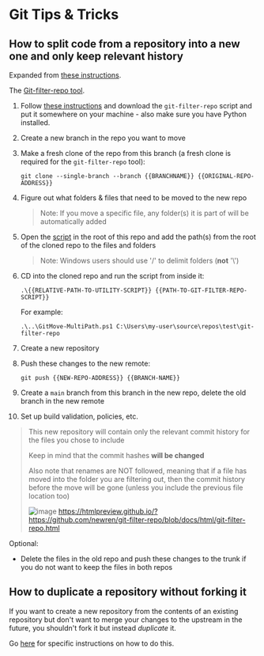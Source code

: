 # Git Tips & Tricks

## How to split code from a repository into a new one and only keep relevant history

Expanded from [these instructions](https://docs.github.com/en/get-started/using-git/splitting-a-subfolder-out-into-a-new-repository).

The [Git-filter-repo tool](https://github.com/newren/git-filter-repo).

1. Follow [these instructions](https://github.com/newren/git-filter-repo/blob/main/INSTALL.md) and download the `git-filter-repo` script and put it somewhere on your machine - also make sure you have Python installed.
2. Create a new branch in the repo you want to move
3. Make a fresh clone of the repo from this branch (a fresh clone is required for the `git-filter-repo` tool):

   ```
   git clone --single-branch --branch {{BRANCHNAME}} {{ORIGINAL-REPO-ADDRESS}}
   ```

4. Figure out what folders & files that need to be moved to the new repo
   > Note: If you move a specific file, any folder(s) it is part of will be automatically added
5. Open the [script](GitMove-MultiPath.ps1) in the root of this repo and add the path(s) from the root of the cloned repo to the files and folders
   > Note: Windows users should use '/' to delimit folders (**not** '\\')
7. CD into the cloned repo and run the script from inside it:

   ```
   .\{{RELATIVE-PATH-TO-UTILITY-SCRIPT}} {{PATH-TO-GIT-FILTER-REPO-SCRIPT}}
   ```

   For example:

   ```
   .\..\GitMove-MultiPath.ps1 C:\Users\my-user\source\repos\test\git-filter-repo
   ```

8. Create a new repository
9. Push these changes to the new remote:

   ```
   git push {{NEW-REPO-ADDRESS}} {{BRANCH-NAME}}
   ```

10. Create a `main` branch from this branch in the new repo, delete the old branch in the new remote
11. Set up build validation, policies, etc.

> This new repository will contain only the relevant commit history for the files you chose to include
>
> Keep in mind that the commit hashes **will be changed**
>
> Also note that renames are NOT followed, meaning that if a file has moved into the folder you are filtering out, then the commit history before the move will be gone (unless you include the previous file location too) 
> 
> ![image](https://github.com/OscarBennich/git-tips-and-tricks/assets/26872957/bb0c9b2f-92e7-4214-a8a5-0e96188ddfe7)
> https://htmlpreview.github.io/?https://github.com/newren/git-filter-repo/blob/docs/html/git-filter-repo.html


Optional:

- Delete the files in the old repo and push these changes to the trunk if you do not want to keep the files in both repos

## How to duplicate a repository without forking it

If you want to create a new repository from the contents of an existing repository but don't want to merge your changes to the upstream in the future, you shouldn't fork it but instead _duplicate_ it.

Go [here](https://docs.github.com/en/repositories/creating-and-managing-repositories/duplicating-a-repository) for specific instructions on how to do this.
